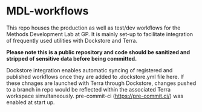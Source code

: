 # MDL-workflows

This repo houses the production as well as test/dev workflows for the Methods Development Lab at GP. It is mainly set-up to facilitate integration of frequently used utilities with Dockstore and Terra. 

**Please note this is a public repository and code should be sanitized and stripped of sensitive data before being committed.**

Dockstore integration enables automatic syncing of registered and published workflows once they are added to .dockstore.yml file here. If these chnages are launched with Terra through Dockstore, changes pushed to a branch in repo would be reflected within the associated Terra workspace simultaneously. 
pre-commit-ci (https://pre-commit.ci/) was enabled at start up.  
